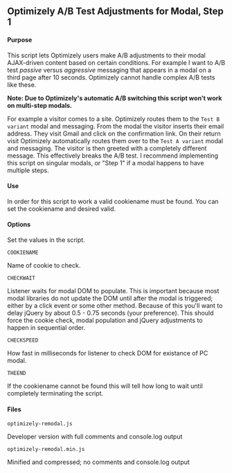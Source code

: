 ## Optimizely A/B Test Adjustments for Modal, Step 1

#### Purpose

This script lets Optimizely users make A/B adjustments to their modal AJAX-driven content based on certain conditions. For example I want to A/B test *passive* versus *aggressive* messaging that appears in a modal on a third page after 10 seconds. Optimizely cannot handle complex A/B tests like these.

**Note: Due to Optimizely's automatic A/B switching this script won't work on multi-step modals.**

For example a visitor comes to a site. Optimizely routes them to the `Test B variant` modal and messaging. From the modal the visitor inserts their email address. They visit Gmail and click on the confirmation link. On their return visit Optimizely automatically routes them over to the `Test A variant` modal and messaging. The visitor is then greeted with a completely different message. This effectively breaks the A/B test. I recommend implementing this script on singular modals, or "Step 1" if a modal happens to have multiple steps.

#### Use

In order for this script to work a valid cookiename must be found. You can set the cookiename and desired valid.

#### Options

Set the values in the script.

`COOKIENAME`

Name of cookie to check.

`CHECKWAIT`

Listener waits for modal DOM to populate. This is important because most modal libraries do not update the DOM until after the modal is triggered; either by a click event or some other method. Because of this you'll want to delay jQuery by about 0.5 - 0.75 seconds (your preference). This should force the cookie check, modal population and jQuery adjustments to happen in sequential order.

`CHECKSPEED`

How fast in milliseconds for listener to check DOM for existance of PC modal.

`THEEND`

If the cookiename cannot be found this will tell how long to wait until completely terminating the script.

#### Files

`optimizely-remodal.js`

Developer version with full comments and console.log output

`optimizely-remodal.min.js`

Minified and compressed; no comments and console.log output

